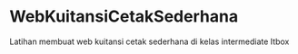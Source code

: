 # WebKuitansiCetakSederhana
Latihan membuat web kuitansi cetak sederhana di kelas intermediate Itbox
